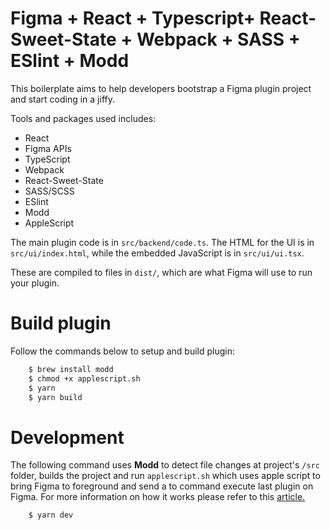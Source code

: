 # Figma + React + Typescript+ React-Sweet-State + Webpack + SASS + ESlint + Modd

This boilerplate aims to help developers bootstrap a Figma plugin project and start coding in a jiffy.

Tools and packages used includes:

- React
- Figma APIs
- TypeScript
- Webpack
- React-Sweet-State
- SASS/SCSS
- ESlint
- Modd
- AppleScript

The main plugin code is in `src/backend/code.ts`. The HTML for the UI is in
`src/ui/index.html`, while the embedded JavaScript is in `src/ui/ui.tsx`.

These are compiled to files in `dist/`, which are what Figma will use to run
your plugin.

# Build plugin

Follow the commands below to setup and build plugin:

```bash
    $ brew install modd
    $ chmod +x applescript.sh
    $ yarn
    $ yarn build
```

# Development

The following command uses **Modd** to detect file changes at project's `/src` folder, builds the project and run `applescript.sh` which uses apple script to bring Figma to foreground and send a to command execute last plugin on Figma. For more information on how it works please refer to this [article.](https://www.reactjunkie.com/react-graphql-figma-plugin)

```bash
    $ yarn dev
```

